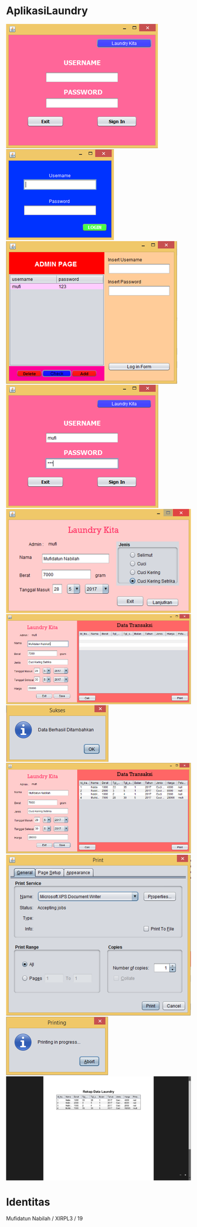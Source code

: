 # AplikasiLaundry

![img1](https://github.com/MufidatunNabilah/AplikasiLaundry/blob/22e8ad88a657019ea8faa602f504402fc8730a1c/1.PNG) <br>
![img1](https://github.com/MufidatunNabilah/AplikasiLaundry/blob/22e8ad88a657019ea8faa602f504402fc8730a1c/2.PNG) <br>
![img1](https://github.com/MufidatunNabilah/AplikasiLaundry/blob/22e8ad88a657019ea8faa602f504402fc8730a1c/3.PNG) <br>
![img1](https://github.com/MufidatunNabilah/AplikasiLaundry/blob/22e8ad88a657019ea8faa602f504402fc8730a1c/4.PNG) <br>
![img1](https://github.com/MufidatunNabilah/AplikasiLaundry/blob/22e8ad88a657019ea8faa602f504402fc8730a1c/5.PNG) <br>
![img1](https://github.com/MufidatunNabilah/AplikasiLaundry/blob/22e8ad88a657019ea8faa602f504402fc8730a1c/6.PNG) <br>
![img1](https://github.com/MufidatunNabilah/AplikasiLaundry/blob/22e8ad88a657019ea8faa602f504402fc8730a1c/7.PNG) <br>
![img1](https://github.com/MufidatunNabilah/AplikasiLaundry/blob/22e8ad88a657019ea8faa602f504402fc8730a1c/8.PNG) <br>
![img1](https://github.com/MufidatunNabilah/AplikasiLaundry/blob/22e8ad88a657019ea8faa602f504402fc8730a1c/9.PNG) <br>
![img1](https://github.com/MufidatunNabilah/AplikasiLaundry/blob/22e8ad88a657019ea8faa602f504402fc8730a1c/10.PNG) <br>
![img1](https://github.com/MufidatunNabilah/AplikasiLaundry/blob/master/11.png)

# Identitas
Mufidatun Nabilah / XIRPL3 / 19
